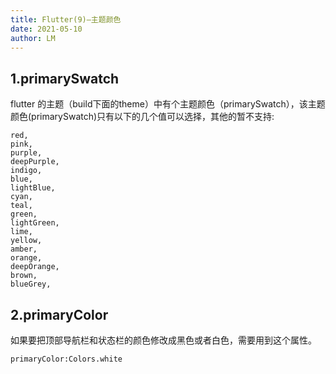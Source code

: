 ```yaml
---
title: Flutter(9)—主题颜色
date: 2021-05-10
author: LM
---
```


## 1.primarySwatch

flutter 的主题（build下面的theme）中有个主题颜色（primarySwatch），该主题颜色(primarySwatch)只有以下的几个值可以选择，其他的暂不支持:

```
red,
pink,
purple,
deepPurple,
indigo,
blue,
lightBlue,
cyan,
teal,
green,
lightGreen,
lime,
yellow,
amber,
orange,
deepOrange,
brown,
blueGrey,
```

## 2.primaryColor

如果要把顶部导航栏和状态栏的颜色修改成黑色或者白色，需要用到这个属性。

```
primaryColor:Colors.white
```

